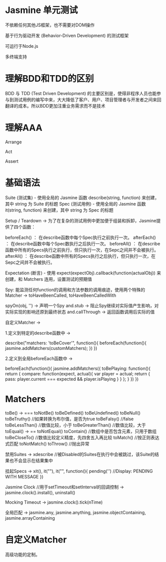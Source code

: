 # Jasmine 单元测试
不依赖任何其他JS框架，也不需要对DOM操作

基于行为驱动开发 (Behavior-Driven Development) 的测试框架

可运行于Node.js

多终端支持

# 理解BDD和TDD的区别
BDD 与 TDD (Test Driven Development) 的主要区别是，使得非程序人员也能参与到测试用例的编写中来，大大降低了客户、用户、项目管理者与开发者之间来回翻译的成本。所以BDD更加注重业务需求而不是技术

# 理解AAA
Arrange

Act

Assert

# 基础语法
Suite (测试集) - 使用全局的 Jasmine 函数 describe(string, function) 来创建，其中 string 为 Suite 的标题
Spec (测试用例) - 使用全局的 Jasmine 函数 it(string, function) 来创建，其中 string 为 Spec 的标题

Setup / Teardown -> 为了在复杂的测试用例中更加便于组装和拆卸，Jasmine提供了四个函数：

  beforeEach() ： 在describe函数中每个Spec执行之前执行一次。
  afterEach()  ： 在describe函数中每个Spec数执行之后执行一次。
  beforeAll()  ： 在describe函数中所有的Specs执行之前执行，但只执行一次，在Sepc之间并不会被执行。
  afterAll()   ： 在describe函数中所有的Specs执行之后执行，但只执行一次，在Sepc之间并不会被执行。

Expectation (断言) - 使用 expect(expectObj).callback(function(actualObj)) 来创建，和 Matchers 连用，设置测试的预期值

Spy: 能监测任何function的调用和方法参数的调用痕迹，使用两个特殊的Matcher -> toHaveBeenCalled, toHaveBeenCalledWith

spyOn(obj, '') -> 声明一个Spy
and.stub -> 阻止Spy继续对实际值产生影响，对实际实现的影响还原到最终状态
and.callThrough -> 返回函数调用后实际的值

自定义Matcher -> 

1.定义到特定的describe函数中 -> 

describe("matchers: 'toBeCover'", function(){
  beforeEach(function(){ jasmine.addMatchers(customMatchers); })
})

2.定义到全局beforeEach函数中 ->

beforeEach(function(){
   jasmine.addMatchers({
      toBePlaying: function(){
         return { compare: function(expect, actual){ var player = actual; return { pass: player.current === expected && player.isPlaying } } };
      }
   })
})

# Matchers
toBe() -> ===
toNotBe()
toBeDefined()
toBeUndefined()
toBeNull()
toBeTruthy() //如果转换为布尔值，是否为true
toBeFalsy() //false
toBeLessThan() //数值比较，小于
toBeGreaterThan() //数值比较，大于
toEqual() -> ==
toNotEqual()
toContain() //数组中是否包含元素，只用于数组
toBeCloseTo() //数值比较定义精度，先四舍五入再比较
toMatch() //按正则表达式匹配
toNotMatch()
toThrow() //抛出异常

禁用Suites -> xdescribe //被Disabled的Suites在执行中会被跳过，该Suite的结果也不会显示在结果集中

挂起Specs -> xit(), it(""), it("", function(){ pending('') //Display: PENDING WITH MESSAGE })

Jasmine Clock //用于setTimeout和setInterval的回调控制 -> jasmine.clock().install(), uninstall()

Mocking Timeout -> jasmine.clock().tick(nTime)

全局匹配 -> jasmine.any, jasmine.anything, jasmine.objectContaining, jasmine.arrayContaining

# 自定义Matcher

高级功能的定制。

